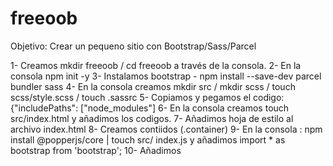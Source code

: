 # freeoob

Objetivo: Crear un pequeno sitio con Bootstrap/Sass/Parcel

1- Creamos mkdir freeoob / cd freeoob a través de la consola.
2- En la consola  npm init -y 
3- Instalamos bootstrap  - npm install --save-dev parcel bundler sass
4- En la consola creamos  mkdir src / mkdir scss / touch scss/style.scss  / touch .sassrc
5- Copiamos y pegamos el codigo: {"includePaths": ["node_modules"]
6- En la consola  creamos touch src/index.html y  añadimos los codigos.
7- Añadimos hoja de estilo al archivo index.html 
8- Creamos contiidos (.container)
9- En la consola : npm install @popperjs/core | touch src/ index.js
 y añadimos  import * as bootstrap from 'bootstrap';
 10- Añadimos <script src="./index.js"></script en la página index.html
 11- Creamos en el archivo package.json 
  "start": "parcel ./ src/index.html"
12- En la consola: npm start
13- Editamos style.scss: @import "../node_modules/bootstrap/scss/variables";
  $primario: red;
  $ theme-colors: ("primario":$primario);
  
  
[Sass-Bootstrap-Parcel.pdf](https://github.com/YanLeandro/freeoob/files/7925256/Sass-Bootstrap-Parcel.pdf)
[resultado.pdf](https://github.com/YanLeandro/freeoob/files/7925257/resultado.pdf)
[loginbasico.pdf](https://github.com/YanLeandro/freeoob/files/7925260/loginbasico.pdf)
